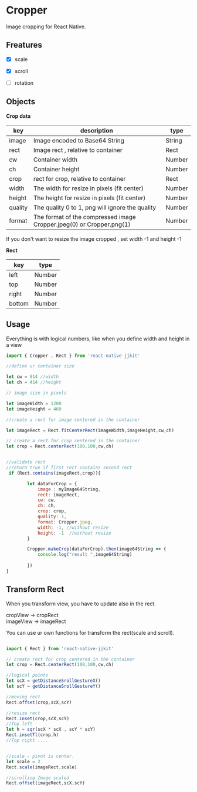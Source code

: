 # Cropper

Image cropping  for React Native.


## Freatures

- [x] scale
- [x] scroll
- [ ] rotation




## Objects

**Crop data**

| key | description | type |
| --- | --- | --- |
| image | Image encoded to Base64 String | String | 
| rect | Image rect , relative to container | Rect | 
| cw |  Container width | Number | 
| ch | Container height | Number | 
| crop | rect for crop, relative to container | Rect | 
| width | The width for resize in pixels (fit center)  | Number |
| height | The height for resize in pixels (fit center) | Number |
| quality | The quality 0 to 1, png will ignore the quality | Number |
| format |The format of the compressed image Cropper.jpeg(0) or Cropper.png(1)  | Number |

If you don't want to resize the image cropped , set width -1 and height -1

**Rect** 


| key | type |
| --- | --- |
| left | Number | 
| top |  Number | 
| right |  Number | 
| bottom |  Number | 



## Usage

Everything is with logical numbers, like when you define width and height in a view

```javascript
import { Cropper , Rect } from 'react-native-jjkit'

//define ur container size

let cw = 814 //width
let ch = 414 //height

// image size in pixels

let imageWidth = 1200
let imageHeight = 460

//create a rect for image centered in the container

let imageRect = Rect.fitCenterRect(imageWidth,imageHeight,cw,ch)

// create a rect for crop centered in the container
let crop = Rect.centerRect(100,100,cw,ch)


//validate rect
//return true if first rect contains second rect
 if (Rect.contains(imageRect,crop)){

        let dataForCrop = {
            image : myImage64String,
            rect: imageRect,
            cw: cw,
            ch: ch,
            crop: crop,
            quality: 1,
            format: Cropper.jpeg,
            width: -1, //without resize
            height: -1  //without resize
        }

        Cropper.makeCrop(dataForCrop).then(image64String => {
            console.log("result ",image64String)
           
        })
}


```

## Transform Rect

When you transform view, you have to update also in the rect.

cropView -> cropRect  
imageView -> imageRect

You can use ur own functions for transform the rect(scale and scroll).

```javascript

import { Rect } from 'react-native-jjkit'

// create rect for crop centered in the container
let crop = Rect.centerRect(100,100,cw,ch)

//logical points
let scX = getDistanceSrollGestureX()
let scY = getDistanceSrollGestureY()

//moving rect
Rect.offset(crop,scX,scY)

//resize rect
Rect.inset(crop,scX,scY)
//Top left
let h = sqr(scX * scX , scY * scY)
Rect.insetTl(crop,h)
//Top right ....


//scale - pivot is center.
let scale = 2
Rect.scale(imageRect,scale)

//scrolling Image scaled
Rect.offset(imageRect,scX,scY)


```